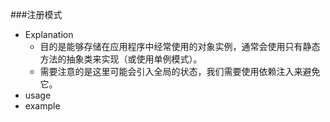 ###注册模式
+ Explanation 
    + 目的是能够存储在应用程序中经常使用的对象实例，通常会使用只有静态方法的抽象类来实现（或使用单例模式）。
    + 需要注意的是这里可能会引入全局的状态，我们需要使用依赖注入来避免它。
+ usage   
+ example